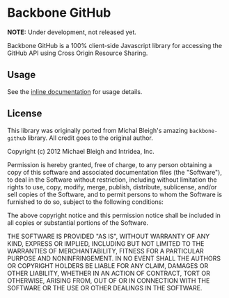 # Backbone GitHub

**NOTE:** Under development, not released yet.

Backbone GitHub is a 100% client-side Javascript library for accessing
the GitHub API using Cross Origin Resource Sharing.

## Usage

See the [inline documentation](https://github.com/runemadsen/backbone-github/blob/master/backbone-github.js) for usage details.

## License

This library was originally ported from Michal Bleigh's amazing `backbone-github` library. All credit goes to the original author.

Copyright (c) 2012 Michael Bleigh and Intridea, Inc.

Permission is hereby granted, free of charge, to any person obtaining a copy of this software and associated documentation files (the "Software"), to deal in the Software without restriction, including without limitation the rights to use, copy, modify, merge, publish, distribute, sublicense, and/or sell copies of the Software, and to permit persons to whom the Software is furnished to do so, subject to the following conditions:

The above copyright notice and this permission notice shall be included in all copies or substantial portions of the Software.

THE SOFTWARE IS PROVIDED "AS IS", WITHOUT WARRANTY OF ANY KIND, EXPRESS OR IMPLIED, INCLUDING BUT NOT LIMITED TO THE WARRANTIES OF MERCHANTABILITY, FITNESS FOR A PARTICULAR PURPOSE AND NONINFRINGEMENT. IN NO EVENT SHALL THE AUTHORS OR COPYRIGHT HOLDERS BE LIABLE FOR ANY CLAIM, DAMAGES OR OTHER LIABILITY, WHETHER IN AN ACTION OF CONTRACT, TORT OR OTHERWISE, ARISING FROM, OUT OF OR IN CONNECTION WITH THE SOFTWARE OR THE USE OR OTHER DEALINGS IN THE SOFTWARE.